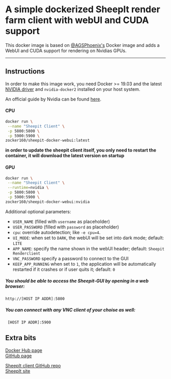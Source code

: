 # A simple dockerized SheepIt render farm client with webUI and CUDA support

This docker image is based on [@AGSPhoenix's](https://github.com/AGSPhoenix/sheepit-docker) Docker image and adds a WebUI and CUDA support for rendering on Nvidias GPUs.

---

## Instructions

In order to make this image work, you need Docker >= 19.03 and the latest [NVIDIA driver](https://github.com/NVIDIA/nvidia-docker/wiki/Frequently-Asked-Questions#how-do-i-install-the-nvidia-driver) and `nvidia-docker2` installed on your host system.

An official guide by Nvidia can be found [here](https://docs.nvidia.com/datacenter/cloud-native/container-toolkit/install-guide.html#installing-on-ubuntu-and-debian).

#### CPU

```bash
docker run \
 --name "Sheepit Client" \
 -p 5800:5800 \
 -p 5900:5900 \
zocker160/sheepit-docker-webui:latest
```

**in order to update the sheepit client itself, you only need to restart the container, it will download the latest version on startup**

#### GPU

```bash
docker run \
 --name "Sheepit Client" \
 --runtime=nvidia \
 -p 5800:5800 \
 -p 5900:5900 \
zocker160/sheepit-docker-webui:nvidia
```

Additional optional parameters:

- `USER_NAME` (filled with `username` as placeholder)
- `USER_PASSWORD` (filled with `password` as placeholder)
- `cpu`: override autodetection; like `-e cpu=4`.
- `UI_MODE`: when set to `DARK`, the webUI will be set into dark mode; default: `LITE`
- `APP_NAME`:  specify the name shown in the webUI header; default: `Sheepit Renderclient`
- `VNC_PASSWORD` specify a password to connect to the GUI
- `KEEP_APP_RUNNING` when set to `1`, the application will be automatically restarted if it crashes or if user quits it; default: `0`

##### You should be able to access the Sheepit-GUI by opening in a web browser:

`http://[HOST IP ADDR]:5800`

##### You can connect with any VNC client of your choise as well:

` [HOST IP ADDR]:5900`

## Extra bits

[Docker Hub page](https://hub.docker.com/r/zocker160/sheepit-docker-webui//)  
[GitHub page](https://github.com/zocker-160/sheepit-docker-webUI)

[SheepIt client GitHub repo](https://github.com/laurent-clouet/sheepit-client)  
[SheepIt site](https://www.sheepit-renderfarm.com/)
